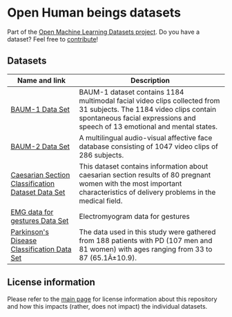 # Open Human beings datasets
Part of the [Open Machine Learning Datasets project](https://github.com/meetaime/open-machine-learning-datasets/blob/master/README.md). Do you have a dataset? Feel free to [contribute](https://github.com/meetaime/open-machine-learning-datasets/blob/master/README.md)!

## Datasets
| Name and link | Description |
| ---- | ----------- |
| [BAUM-1 Data Set](https://archive.ics.uci.edu/ml/datasets/BAUM-1) | BAUM-1 dataset contains 1184 multimodal facial video clips collected from 31 subjects. The 1184 video clips contain spontaneous facial expressions and speech of 13 emotional and mental states. |
| [BAUM-2 Data Set](https://archive.ics.uci.edu/ml/datasets/BAUM-2) | A multilingual audio-visual affective face database consisting of 1047 video clips of 286 subjects. |
| [Caesarian Section Classification Dataset Data Set](https://archive.ics.uci.edu/ml/datasets/Caesarian+Section+Classification+Dataset) | This dataset contains information about caesarian section results of 80 pregnant women with the most important characteristics of delivery problems in the medical field. |
| [EMG data for gestures Data Set](https://archive.ics.uci.edu/ml/datasets/EMG+data+for+gestures) | Electromyogram data for gestures
| [Parkinson's Disease Classification Data Set](https://archive.ics.uci.edu/ml/datasets/Parkinson%27s+Disease+Classification) | The data used in this study were gathered from 188 patients with PD (107 men and 81 women) with ages ranging from 33 to 87 (65.1Â±10.9). |

## License information
Please refer to the [main page](https://github.com/meetaime/open-machine-learning-datasets/blob/master/README.md) for license information about this repository and how this impacts (rather, does not impact) the individual datasets.